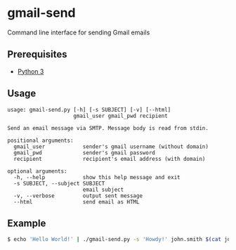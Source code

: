 # gmail-send
Command line interface for sending Gmail emails

## Prerequisites

* [Python 3](https://python.org)

## Usage

```
usage: gmail-send.py [-h] [-s SUBJECT] [-v] [--html]
                     gmail_user gmail_pwd recipient

Send an email message via SMTP. Message body is read from stdin.

positional arguments:
  gmail_user            sender's gmail username (without domain)
  gmail_pwd             sender's gmail password
  recipient             recipient's email address (with domain)

optional arguments:
  -h, --help            show this help message and exit
  -s SUBJECT, --subject SUBJECT
                        email subject
  -v, --verbose         output sent message
  --html                send email as HTML
```

## Example

```sh
$ echo 'Hello World!' | ./gmail-send.py -s 'Howdy!' john.smith $(cat john.smith.passwd) max.mustermann@gmail.com
```
